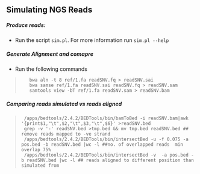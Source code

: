 ## Simulating NGS Reads

##### Produce reads:
- Run the script `sim.pl`. For more information run `sim.pl --help`

##### Generate Alignment and comapre
- Run the following commands

>        bwa aln -t 8 ref/1.fa readSNV.fq > readSNV.sai
>        bwa samse ref/1.fa readSNV.sai readSNV.fq > readSNV.sam
>        samtools view -bT ref/1.fa readSNV.sam > readSNV.bam

##### Comparing reads simulated vs reads aligned
    
>      /apps/bedtools/2.4.2/BEDTools/bin/bamToBed -i readSNV.bam|awk '{print$1,"\t",$2,"\t",$3,"\t",$6}' >readSNV.bed
>      grep -v '-' readSNV.bed >tmp.bed && mv tmp.bed readSNV.bed ## remove reads mapped to -ve strand
>      /apps/bedtools/2.4.2/BEDTools/bin/intersectBed -u -f 0.075 -a pos.bed -b readSNV.bed |wc -l ##no. of overlapped reads  min overlap 75%
>      /apps/bedtools/2.4.2/BEDTools/bin/intersectBed -v  -a pos.bed -b readSNV.bed |wc -l ## reads aligned to different position than simulated from

